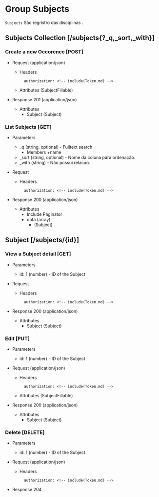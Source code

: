 # Group Subjects 

`Subjects` São regristro das disciplinas .

## Subjects Collection [/subjects{?_q,_sort,_with}]

### Create a new Occorence [POST]

+ Request (application/json)
    + Headers
            
            authorization: <!-- include(Token.md) -->
    
    + Attributes (SubjectFillable)

+ Response 201 (application/json) 
    
    + Attributes 
        + Subject (Subject)
        
### List Subjects [GET]

+ Parameters
    + _q (string, optional) - Fulltext search.
        + Members
            +name
    + _sort (string, optional) - Nome da coluna para ordenação.
    + _with (string) - Não possui relacao.

+ Request 
    + Headers
            
            authorization: <!-- include(Token.md) -->
    
+ Response 200 (application/json)

    + Attributes 
        + Include Paginator
        + data (array)
            + (Subject)

## Subject [/subjects/{id}]

### View a Subject detail [GET]

+ Parameters
    + id: 1 (number) - ID of the Subject

+ Request 
    + Headers
            
            authorization: <!-- include(Token.md) -->
    
+ Response 200 (application/json)
    
    + Attributes 
        + Subject (Subject)

### Edit [PUT]

+ Parameters
    + id: 1 (number) - ID of the Subject

+ Request (application/json)

    + Headers
            
            authorization: <!-- include(Token.md) -->
            
    + Attributes (SubjectFillable)
            
+ Response 200 (application/json)
    
    + Attributes 
        + Subject (Subject)

### Delete [DELETE]

+ Parameters
    + id: 1 (number) - ID of the Subject

+ Request (application/json)
    + Headers
    
            authorization: <!-- include(Token.md) -->
    

+ Response 204